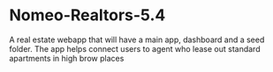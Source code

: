 # Nomeo-Realtors-5.4
A real estate webapp that will have a main app, dashboard and a seed folder. The app helps connect users to agent who lease out standard apartments  in high brow places
